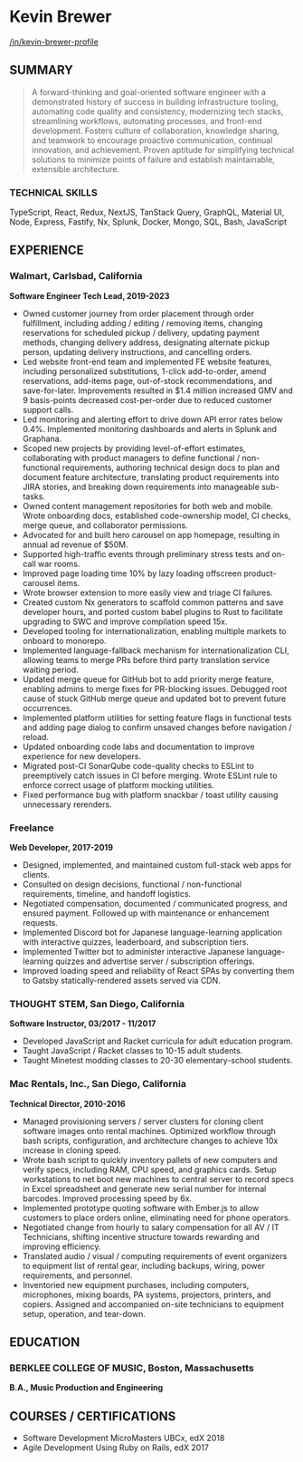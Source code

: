 # Kevin Brewer

[/in/kevin-brewer-profile](https://www.linkedin.com/in/kevin-brewer-profile)

## SUMMARY

> A forward-thinking and goal-oriented software engineer with a demonstrated history of success in building infrastructure tooling, automating code quality and consistency, modernizing tech stacks, streamlining workflows, automating processes, and front-end development. Fosters culture of collaboration, knowledge sharing, and teamwork to encourage proactive communication, continual innovation, and achievement. Proven aptitude for simplifying technical solutions to minimize points of failure and establish maintainable, extensible architecture.


### TECHNICAL SKILLS

TypeScript, React, Redux, NextJS, TanStack Query, GraphQL, Material UI, Node, Express, Fastify, Nx, Splunk, Docker, Mongo, SQL, Bash, JavaScript


## EXPERIENCE

### Walmart, Carlsbad, California

**Software Engineer Tech Lead, 2019-2023**

- Owned customer journey from order placement through order fulfillment, including adding / editing / removing items, changing reservations for scheduled pickup / delivery, updating payment methods, changing delivery address, designating alternate pickup person, updating delivery instructions, and cancelling orders.
- Led website front-end team and implemented FE website features, including personalized substitutions, 1-click add-to-order, amend reservations, add-items page, out-of-stock recommendations, and save-for-later. Improvements resulted in $1.4 million increased GMV and 9 basis-points decreased cost-per-order due to reduced customer support calls.
- Led monitoring and alerting effort to drive down API error rates below 0.4%. Implemented monitoring dashboards and alerts in Splunk and Graphana.
- Scoped new projects by providing level-of-effort estimates, collaborating with product managers to define functional / non-functional requirements, authoring technical design docs to plan and document feature architecture, translating product requirements into JIRA stories, and breaking down requirements into manageable sub-tasks.
- Owned content management repositories for both web and mobile. Wrote onboarding docs, established code-ownership model, CI checks, merge queue, and collaborator permissions.
- Advocated for and built hero carousel on app homepage, resulting in annual ad revenue of $50M.
- Supported high-traffic events through preliminary stress tests and on-call war rooms.
- Improved page loading time 10% by lazy loading offscreen product-carousel items.
- Wrote browser extension to more easily view and triage CI failures.
- Created custom Nx generators to scaffold common patterns and save developer hours, and ported custom babel plugins to Rust to facilitate upgrading to SWC and improve compilation speed 15x. 
- Developed tooling for internationalization, enabling multiple markets to onboard to monorepo.
- Implemented language-fallback mechanism for internationalization CLI, allowing teams to merge PRs before third party translation service waiting period. 
- Updated merge queue for GitHub bot to add priority merge feature, enabling admins to merge fixes for PR-blocking issues. Debugged root cause of stuck GitHub merge queue and updated bot to prevent future occurrences. 
- Implemented platform utilities for setting feature flags in functional tests and adding page dialog to confirm unsaved changes before navigation / reload.
- Updated onboarding code labs and documentation to improve experience for new developers.
- Migrated post-CI SonarQube code-quality checks to ESLint to preemptively catch issues in CI before merging. Wrote ESLint rule to enforce correct usage of platform mocking utilities.
- Fixed performance bug with platform snackbar / toast utility causing unnecessary rerenders.

### Freelance

**Web Developer, 2017-2019**

- Designed, implemented, and maintained custom full-stack web apps for clients. 
- Consulted on design decisions, functional / non-functional requirements, timeline, and handoff logistics.
- Negotiated compensation, documented / communicated progress, and ensured payment. Followed up with maintenance or enhancement requests.
- Implemented Discord bot for Japanese language-learning application with interactive quizzes, leaderboard, and subscription tiers.
- Implemented Twitter bot to administer interactive Japanese language-learning quizzes and advertise server / subscription offerings.
- Improved loading speed and reliability of React SPAs by converting them to Gatsby statically-rendered assets served via CDN.

### THOUGHT STEM, San Diego, California

**Software Instructor, 03/2017 - 11/2017**

- Developed JavaScript and Racket curricula for adult education program.
- Taught JavaScript / Racket classes to 10-15 adult students.
- Taught Minetest modding classes to 20-30 elementary-school students.

### Mac Rentals, Inc., San Diego, California

**Technical Director, 2010-2016**

- Managed provisioning servers / server clusters for cloning client software images onto rental machines. Optimized workflow through bash scripts, configuration, and architecture changes to achieve 10x increase in cloning speed.
- Wrote bash script to quickly inventory pallets of new computers and verify specs, including RAM, CPU speed, and graphics cards. Setup workstations to net boot new machines to central server to record specs in Excel spreadsheet and generate new serial number for internal barcodes. Improved processing speed by 6x. 
- Implemented prototype quoting software with Ember.js to allow customers to place orders online, eliminating need for phone operators.
- Negotiated change from hourly to salary compensation for all AV / IT Technicians, shifting incentive structure towards rewarding and improving efficiency.
- Translated audio / visual / computing requirements of event organizers to equipment list of rental gear, including backups, wiring, power requirements, and personnel. 
- Inventoried new equipment purchases, including computers, microphones, mixing boards, PA systems, projectors, printers, and copiers. Assigned and accompanied on-site technicians to equipment setup, operation, and tear-down. 

## EDUCATION

### BERKLEE COLLEGE OF MUSIC, Boston, Massachusetts

**B.A., Music Production and Engineering**

## COURSES / CERTIFICATIONS

- Software Development MicroMasters UBCx, edX 2018
- Agile Development Using Ruby on Rails, edX 2017
